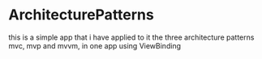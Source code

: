 # ArchitecturePatterns
this is a simple app that i have applied to it the three architecture patterns mvc, mvp and mvvm, in one app using ViewBinding
